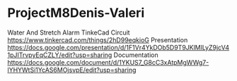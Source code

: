 # ProjectM8Denis-Valeri
Water And Stretch Alarm
TinkeCad Circuit https://www.tinkercad.com/things/2hD99eqkioG
Presentation https://docs.google.com/presentation/d/1F1Vr4YkDOb5D9T9JKlMlLyZ9jcV41pJITrvpyEqCZLY/edit?usp=sharing
Documentation https://docs.google.com/document/d/1YKUS7_G8cC3xAtpMgWWg7-lYHYWtSi1YcAS6MOjsvpE/edit?usp=sharing
